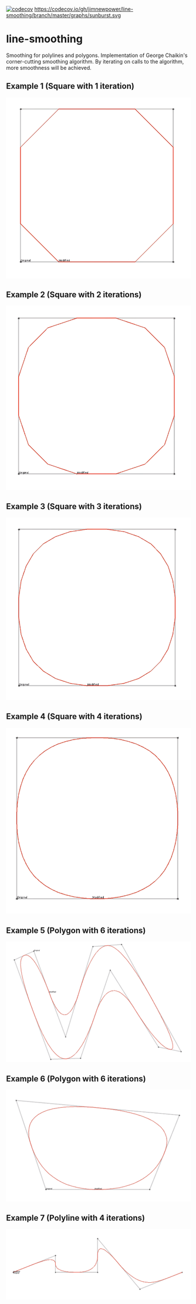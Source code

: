 [![codecov](https://codecov.io/gh/jimnewpower/line-smoothing/branch/master/graph/badge.svg?token=YULIH50YWG)](undefined)
https://codecov.io/gh/jimnewpower/line-smoothing/branch/master/graphs/sunburst.svg

# line-smoothing
Smoothing for polylines and polygons. Implementation of George Chaikin's corner-cutting smoothing algorithm. By iterating on calls to the algorithm, more smoothness will be achieved.

## Example 1 (Square with 1 iteration)
![alt text](./src/main/resources/chaikin-square-1.png "Example 1")

## Example 2 (Square with 2 iterations)
![alt text](./src/main/resources/chaikin-square-2.png "Example 2")

## Example 3 (Square with 3 iterations)
![alt text](./src/main/resources/chaikin-square-3.png "Example 3")

## Example 4 (Square with 4 iterations)
![alt text](./src/main/resources/chaikin-square-4.png "Example 4")

## Example 5 (Polygon with 6 iterations)
![alt text](./src/main/resources/chaikin-1.png "Example 5")

## Example 6 (Polygon with 6 iterations)
![alt text](./src/main/resources/chaikin-2.png "Example 6")

## Example 7 (Polyline with 4 iterations)
![alt text](./src/main/resources/polyline-4.png "Example 7")
